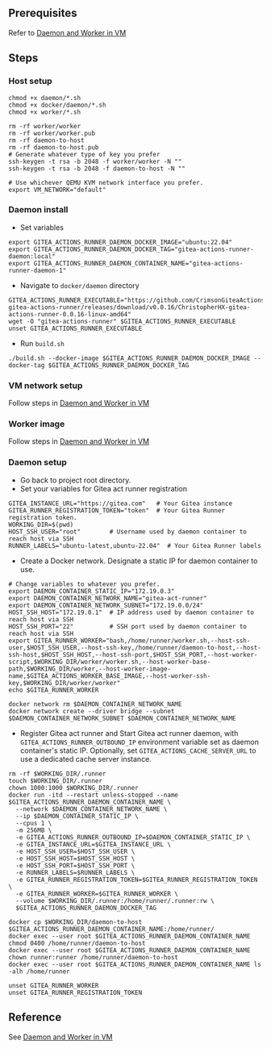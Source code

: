 ## Prerequisites

Refer to [Daemon and Worker in VM](./daemon-and-worker-in-vm.md#prerequisites)

## Steps

### Host setup

```shell
chmod +x daemon/*.sh
chmod +x docker/daemon/*.sh
chmod +x worker/*.sh
```
```shell
rm -rf worker/worker
rm -rf worker/worker.pub
rm -rf daemon-to-host
rm -rf daemon-to-host.pub
# Generate whatever type of key you prefer
ssh-keygen -t rsa -b 2048 -f worker/worker -N ""
ssh-keygen -t rsa -b 2048 -f daemon-to-host -N ""
```
```shell
# Use whichever QEMU KVM network interface you prefer.
export VM_NETWORK="default"
```

### Daemon install

- Set variables
```shell
export GITEA_ACTIONS_RUNNER_DAEMON_DOCKER_IMAGE="ubuntu:22.04"
export GITEA_ACTIONS_RUNNER_DAEMON_DOCKER_TAG="gitea-actions-runner-daemon:local"
export GITEA_ACTIONS_RUNNER_DAEMON_CONTAINER_NAME="gitea-actions-runner-daemon-1"
```
- Navigate to `docker/daemon` directory
```shell
GITEA_ACTIONS_RUNNER_EXECUTABLE="https://github.com/CrimsonGiteaActions/ChristopherHX-gitea-actions-runner/releases/download/v0.0.16/ChristopherHX-gitea-actions-runner-0.0.16-linux-amd64"
wget -O "gitea-actions-runner" $GITEA_ACTIONS_RUNNER_EXECUTABLE
unset GITEA_ACTIONS_RUNNER_EXECUTABLE
```
- Run `build.sh`
```shell
./build.sh --docker-image $GITEA_ACTIONS_RUNNER_DAEMON_DOCKER_IMAGE --docker-tag $GITEA_ACTIONS_RUNNER_DAEMON_DOCKER_TAG
```

### VM network setup

Follow steps in [Daemon and Worker in VM](./daemon-and-worker-in-vm.md#vm-network-setup)

### Worker image

Follow steps in [Daemon and Worker in VM](./daemon-and-worker-in-vm.md#worker-image)

### Daemon setup

- Go back to project root directory.
- Set your variables for Gitea act runner registration
```shell
GITEA_INSTANCE_URL="https://gitea.com"   # Your Gitea instance 
GITEA_RUNNER_REGISTRATION_TOKEN="token"  # Your Gitea Runner registration token.
WORKING_DIR=$(pwd)
HOST_SSH_USER="root"        # Username used by daemon container to reach host via SSH
RUNNER_LABELS="ubuntu-latest,ubuntu-22.04"  # Your Gitea Runner labels
```
- Create a Docker network. Designate a static IP for daemon container to use.
```shell
# Change variables to whatever you prefer.
export DAEMON_CONTAINER_STATIC_IP="172.19.0.3"
export DAEMON_CONTAINER_NETWORK_NAME="gitea-act-runner"
export DAEMON_CONTAINER_NETWORK_SUBNET="172.19.0.0/24"
HOST_SSH_HOST="172.19.0.1"  # IP address used by daemon container to reach host via SSH
HOST_SSH_PORT="22"          # SSH port used by daemon container to reach host via SSH
export GITEA_RUNNER_WORKER="bash,/home/runner/worker.sh,--host-ssh-user,$HOST_SSH_USER,--host-ssh-key,/home/runner/daemon-to-host,--host-ssh-host,$HOST_SSH_HOST,--host-ssh-port,$HOST_SSH_PORT,--host-worker-script,$WORKING_DIR/worker/worker.sh,--host-worker-base-path,$WORKING_DIR/worker,--host-worker-image-name,$GITEA_ACTIONS_WORKER_BASE_IMAGE,--host-worker-ssh-key,$WORKING_DIR/worker/worker"
echo $GITEA_RUNNER_WORKER

docker network rm $DAEMON_CONTAINER_NETWORK_NAME
docker network create --driver bridge --subnet $DAEMON_CONTAINER_NETWORK_SUBNET $DAEMON_CONTAINER_NETWORK_NAME
```
- Register Gitea act runner and Start Gitea act runner daemon,
  with `GITEA_ACTIONS_RUNNER_OUTBOUND_IP` environment variable set as daemon container's static IP.
  Optionally, set `GITEA_ACTIONS_CACHE_SERVER_URL` to use a dedicated cache server instance.
```shell
rm -rf $WORKING_DIR/.runner
touch $WORKING_DIR/.runner
chown 1000:1000 $WORKING_DIR/.runner
docker run -itd --restart unless-stopped --name $GITEA_ACTIONS_RUNNER_DAEMON_CONTAINER_NAME \
  --network $DAEMON_CONTAINER_NETWORK_NAME \
  --ip $DAEMON_CONTAINER_STATIC_IP \
  --cpus 1 \
  -m 256MB \
  -e GITEA_ACTIONS_RUNNER_OUTBOUND_IP=$DAEMON_CONTAINER_STATIC_IP \
  -e GITEA_INSTANCE_URL=$GITEA_INSTANCE_URL \
  -e HOST_SSH_USER=$HOST_SSH_USER \
  -e HOST_SSH_HOST=$HOST_SSH_HOST \
  -e HOST_SSH_PORT=$HOST_SSH_PORT \
  -e RUNNER_LABELS=$RUNNER_LABELS \
  -e GITEA_RUNNER_REGISTRATION_TOKEN=$GITEA_RUNNER_REGISTRATION_TOKEN \
  -e GITEA_RUNNER_WORKER=$GITEA_RUNNER_WORKER \
  --volume $WORKING_DIR/.runner:/home/runner/.runner:rw \
  $GITEA_ACTIONS_RUNNER_DAEMON_DOCKER_TAG

docker cp $WORKING_DIR/daemon-to-host $GITEA_ACTIONS_RUNNER_DAEMON_CONTAINER_NAME:/home/runner/
docker exec --user root $GITEA_ACTIONS_RUNNER_DAEMON_CONTAINER_NAME chmod 0400 /home/runner/daemon-to-host
docker exec --user root $GITEA_ACTIONS_RUNNER_DAEMON_CONTAINER_NAME chown runner:runner /home/runner/daemon-to-host
docker exec --user root $GITEA_ACTIONS_RUNNER_DAEMON_CONTAINER_NAME ls -alh /home/runner

unset GITEA_RUNNER_WORKER
unset GITEA_RUNNER_REGISTRATION_TOKEN
```


## Reference

See [Daemon and Worker in VM](./daemon-and-worker-in-vm.md#reference)